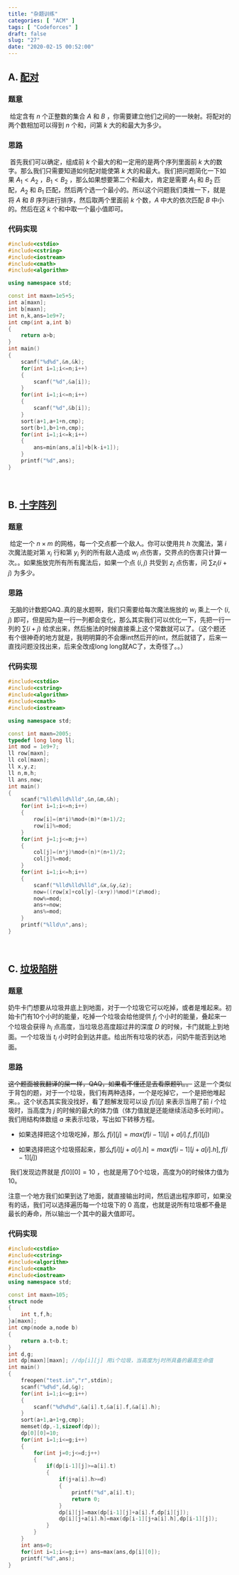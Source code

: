 ```yaml
---
title: "杂题训练"
categories: [ "ACM" ]
tags: [ "Codeforces" ]
draft: false
slug: "27"
date: "2020-02-15 00:52:00"
---
```


## A. [配对](https://ac.nowcoder.com/acm/contest/3007/A)

### 题意

​	给定含有 $n$ 个正整数的集合 $A$ 和 $B$ ，你需要建立他们之间的一一映射。将配对的两个数相加可以得到 $n$ 个和，问第 $k$ 大的和最大为多少。


<!--more-->


### 思路

​	首先我们可以确定，组成前 $k$ 个最大的和一定用的是两个序列里面前 $k$ 大的数字。那么我们只需要知道如何配对能使第 $k$ 大的和最大。我们把问题简化一下如果 $A_1 < A_2$ ，$B_1 < B_2$  ，那么如果想要第二个和最大，肯定是需要 $A_1$ 和 $B_2$ 匹配，$A_2$ 和 $B_1$  匹配，然后两个选一个最小的。所以这个问题我们类推一下，就是将 $A$ 和 $B$ 序列进行排序，然后取两个里面前 $k$ 个数，$A$ 中大的依次匹配 $B$ 中小的。然后在这 $k$  个和中取一个最小值即可。

### 代码实现

```cpp
#include<cstdio>
#include<cstring>
#include<iostream>
#include<cmath>
#include<algorithm>

using namespace std;

const int maxn=1e5+5;
int a[maxn];
int b[maxn];
int n,k,ans=1e9+7;
int cmp(int a,int b)
{
	return a>b;
} 
int main()
{
	scanf("%d%d",&n,&k);
	for(int i=1;i<=n;i++)
	{
		scanf("%d",&a[i]);
	}
	for(int i=1;i<=n;i++)
	{
		scanf("%d",&b[i]);
	}
	sort(a+1,a+1+n,cmp);
	sort(b+1,b+1+n,cmp);
	for(int i=1;i<=k;i++)
	{
		ans=min(ans,a[i]+b[k-i+1]);
	}
	printf("%d",ans);
}
```

</br>

## B. [十字阵列](https://ac.nowcoder.com/acm/contest/3007/F)

### 题意

​	给定一个 $n\times m$ 的网格，每一个交点都一个敌人。你可以使用共 $h$ 次魔法，第 $i$ 次魔法能对第 $x_i$ 行和第 $y_i$  列的所有敌人造成 $w_i$ 点伤害，交界点的伤害只计算一次。。如果施放完所有所有魔法后，如果一个点 $(i,j)$ 共受到 $z_i$ 点伤害，问 $\sum{z_i(i+j)}$ 为多少。

### 思路

​	无脑的计数题QAQ..真的是水题啊，我们只需要给每次魔法施放的 $w_i$ 乘上一个 $(i,j)$ 即可，但是因为是一行一列都会变化，那么其实我们可以优化一下，先把一行一列的 $\sum(i+j)$ 给求出来，然后施法的时候直接乘上这个常数就可以了。（这个题还有个很神奇的地方就是，我明明算的不会爆int然后开的int，然后就错了，后来一直找问题没找出来，后来全改成long long就AC了，太奇怪了。。）

### 代码实现

```cpp
#include<cstdio>
#include<cstring>
#include<algorithm>
#include<cmath>
#include<iostream>

using namespace std;

const int maxn=2005;
typedef long long ll;
int mod = 1e9+7;
ll row[maxn];
ll col[maxn];
ll x,y,z;
ll n,m,h;
ll ans,now;
int main()
{
	scanf("%lld%lld%lld",&n,&m,&h);
	for(int i=1;i<=n;i++) 
	{
		row[i]=(m*i)%mod+(m)*(m+1)/2;
		row[i]%=mod;
	}
	for(int j=1;j<=m;j++)
	{
		col[j]=(n*j)%mod+(n)*(n+1)/2;
		col[j]%=mod;
	}
	for(int i=1;i<=h;i++)
	{
		scanf("%lld%lld%lld",&x,&y,&z);
		now=((row[x]+col[y]-(x+y))%mod)*(z%mod);
		now%=mod;
		ans+=now;
		ans%=mod;
	}
	printf("%lld\n",ans);
}
```

</br>

## C. [垃圾陷阱](https://www.luogu.com.cn/problem/P1156)

### 题意

​	奶牛卡门想要从垃圾井底上到地面，对于一个垃圾它可以吃掉，或者是堆起来。初始卡门有10个小时的能量，吃掉一个垃圾会给他提供 $f_i$ 个小时的能量，叠起来一个垃圾会获得 $h_i$ 点高度，当垃圾总高度超过井的深度 $D$ 的时候，卡门就能上到地面。一个垃圾当 $t_i$ 小时时会到达井底。给出所有垃圾的状态，问奶牛能否到达地面。

### 思路

​	~~这个题面被我翻译的屎一样，QAQ，如果看不懂还是去看原题叭。。~~
​	这是一个类似于背包的题，对于一个垃圾，我们有两种选择，一个是吃掉它，一个是把他堆起来。。这个状态其实我没找好，看了题解发现可以设 $f[i][j]$ 来表示当用了前 $i$ 个垃圾时，当高度为 $j$  的时候的最大的体力值（体力值就是还能继续活动多长时间）。我们用结构体数组 $a$ 来表示垃圾，写出如下转移方程。 

+ 如果选择把这个垃圾吃掉，那么 $f[i][j]=max(f[i-1][j]+a[i].f,f[i][j])$ 

+ 如果选择把这个垃圾搭起来，那么$f[i][j+a[i].h]=max(f[i-1][j+a[i].h],f[i-1][j])$ 

​	我们发现边界就是 $f[0][0]=10$ ，也就是用了0个垃圾，高度为0的时候体力值为10。

​	注意一个地方我们如果到达了地面，就直接输出时间，然后退出程序即可，如果没有的话，我们可以选择遍历每一个垃圾下的 $0$ 高度，也就是说所有垃圾都不叠是最长的寿命，所以输出一个其中的最大值即可。

### 代码实现

```cpp
#include<cstdio>
#include<cstring>
#include<algorithm>
#include<cmath>
#include<iostream>
using namespace std;

const int maxn=105;
struct node
{
	int t,f,h;
}a[maxn];
int cmp(node a,node b)
{
	return a.t<b.t;
}
int d,g;
int dp[maxn][maxn]; //dp[i][j] 用i个垃圾，当高度为j时所具备的最高生命值 
int main()
{
	freopen("test.in","r",stdin);
	scanf("%d%d",&d,&g);
	for(int i=1;i<=g;i++)
	{
		scanf("%d%d%d",&a[i].t,&a[i].f,&a[i].h); 
	}
	sort(a+1,a+1+g,cmp);
	memset(dp,-1,sizeof(dp));
	dp[0][0]=10;
	for(int i=1;i<=g;i++)
	{
		for(int j=0;j<=d;j++)
		{
			if(dp[i-1][j]>=a[i].t)
			{
				if(j+a[i].h>=d)
				{
					printf("%d",a[i].t);
					return 0;
				}
				dp[i][j]=max(dp[i-1][j]+a[i].f,dp[i][j]);
				dp[i][j+a[i].h]=max(dp[i-1][j+a[i].h],dp[i-1][j]);
			}
		}
	}
	int ans=0;
	for(int i=1;i<=g;i++) ans=max(ans,dp[i][0]);
	printf("%d",ans);
} 
```